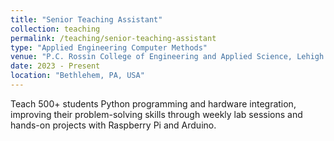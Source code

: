 ```yaml
---
title: "Senior Teaching Assistant"
collection: teaching
permalink: /teaching/senior-teaching-assistant
type: "Applied Engineering Computer Methods"
venue: "P.C. Rossin College of Engineering and Applied Science, Lehigh University"
date: 2023 - Present
location: "Bethlehem, PA, USA"
---
```


Teach 500+ students Python programming and hardware integration, improving their problem-solving skills through weekly lab sessions and hands-on projects with Raspberry Pi and Arduino.



